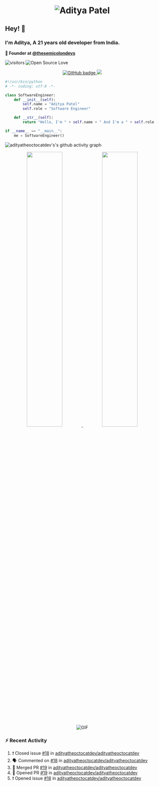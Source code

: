 <h1 align="center">
  <img src="https://raw.githubusercontent.com/adityatheoctocatdev/adityatheoctocatdev/main/name.svg" alt="Aditya Patel" />
</h1>

## Hey! 👋
### I'm Aditya, A 21 years old developer from India.

**🧭 Founder at [@thesemicolondevs](https://github.com/thesemicolondevs)**

![visitors](https://visitor-badge.laobi.icu/badge?page_id=adityatheoctocatdev.adityatheoctocatdev)
![Open Source Love](https://badges.frapsoft.com/os/v1/open-source.svg?v=102)

<p align="center">
  <a href="https://github.com/adityatheoctocatdev?tab=followers">
    <img src="https://img.shields.io/github/followers/adityatheoctocatdev?tab=followers?label=blue&logo=github&style=for-the-badge" alt="GitHub badge" />
  </a>
  <a href="https://twitter.com/adptheoctcatdev">
    <img src="https://img.shields.io/twitter/follow/adptheoctcatdev?label=Twitter&logo=twitter&style=for-the-badge" />
  </a>
</p>

```python
#!/usr/bin/python
# -*- coding: utf-8 -*-

class SoftwareEngineer:
    def __init__(self):
        self.name = "Aditya Patel"
        self.role = "Software Engineer"

    def __str__(self):
        return "Hello, I'm " + self.name + " And I'm a " + self.role

if __name__ == "__main__":
    me = SoftwareEngineer()
```

![adityatheoctocatdev's's github activity graph](https://activity-graph.herokuapp.com/graph?username=adityatheoctocatdev&theme=xcode&hide_border=true)

<p align="center">
  <a href="https://github-readme-stats.vercel.app/api?username=adityatheoctocatdev&show_icons=true&theme=dark&hide_border=true">
    <img width="48%" src="https://github-readme-stats.vercel.app/api?username=adityatheoctocatdev&show_icons=true&theme=dark&hide_border=true" />
  </a>
  <a href="https://github-readme-streak-stats.herokuapp.com/?user=adityatheoctocatdev&theme=dark&hide_border=true">
    <img width="48%" src="https://github-readme-streak-stats.herokuapp.com/?user=adityatheoctocatdev&theme=dark&hide_border=true" />
  </a>
  <img alt="GIF" src="https://media.giphy.com/media/RK5KD6UcUpAt92zZvt/giphy.gif" />
</p>

### :zap: Recent Activity

<!--START_SECTION:activity-->
1. ❗️ Closed issue [#18](https://github.com/adityatheoctocatdev/adityatheoctocatdev/issues/18) in [adityatheoctocatdev/adityatheoctocatdev](https://github.com/adityatheoctocatdev/adityatheoctocatdev)
2. 🗣 Commented on [#18](https://github.com/adityatheoctocatdev/adityatheoctocatdev/issues/18) in [adityatheoctocatdev/adityatheoctocatdev](https://github.com/adityatheoctocatdev/adityatheoctocatdev)
3. 🎉 Merged PR [#19](https://github.com/adityatheoctocatdev/adityatheoctocatdev/pull/19) in [adityatheoctocatdev/adityatheoctocatdev](https://github.com/adityatheoctocatdev/adityatheoctocatdev)
4. 💪 Opened PR [#19](https://github.com/adityatheoctocatdev/adityatheoctocatdev/pull/19) in [adityatheoctocatdev/adityatheoctocatdev](https://github.com/adityatheoctocatdev/adityatheoctocatdev)
5. ❗️ Opened issue [#18](https://github.com/adityatheoctocatdev/adityatheoctocatdev/issues/18) in [adityatheoctocatdev/adityatheoctocatdev](https://github.com/adityatheoctocatdev/adityatheoctocatdev)
<!--END_SECTION:activity-->
